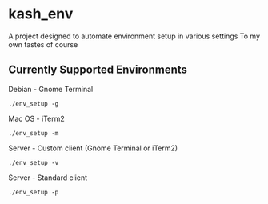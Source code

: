 # kash_env

A project designed to automate environment setup in various settings
To my own tastes of course

## Currently Supported Environments
Debian - Gnome Terminal
```Shell
./env_setup -g
```
Mac OS - iTerm2
```Shell
./env_setup -m
```
Server - Custom client (Gnome Terminal or iTerm2)
```Shell
./env_setup -v
```
Server - Standard client
```Shell
./env_setup -p
```

